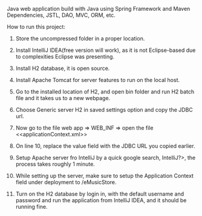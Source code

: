 Java web application build with Java using Spring Framework and Maven Dependencies, JSTL, DAO, MVC, ORM, etc.


 How to run this project:

 1. Store the uncompressed folder in a proper location.

 2. Install IntelliJ IDEA(free version will work), as it is not Eclipse-based due to complexities Eclipse was presenting.

 3. Install H2 database, it is open source.

 4. Install Apache Tomcat for server features to run on the local host.

 5. Go to the installed location of H2, and open bin folder and run H2 batch file and it takes us to a new webpage.

 6. Choose Generic server H2 in saved settings option and copy the JDBC url.

 7. Now go to the file web app => WEB_INF => open the file <<applicationContext.xml>>

 8. On line 10, replace the value field with the JDBC URL you copied earlier.

 9. Setup Apache server fro IntelliJ by a quick google search, IntelliJ?>, the process takes roughly 1 minute.

 10. While setting up the server, make sure to setup the Application Context field under deployment to /eMusicStore.

 11. Turn on the H2 database by login in, with the default username and password and run the application from IntelliJ IDEA, and it should be running fine.
